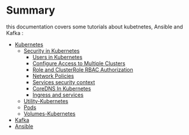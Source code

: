 # Summary​ 
this documentation covers some tutorials about kubetnetes, Ansible and Kafka :
* [Kubernetes]()
    * [Security in Kubernetes](https://github.com/M-AMAIRI/Cloud-and-Devops-Kit/tree/master/Security-Kubernetes)    
        * [Users in Kubernetes](https://github.com/M-AMAIRI/Cloud-and-Devops-Kit/blob/master/Security-Kubernetes/1.%20Users%20in%20Kubernetes.md)    
        * [Configure Access to Multiple Clusters](https://github.com/M-AMAIRI/Cloud-and-Devops-Kit/blob/master/Security-Kubernetes/2.%20Configure%20Access%20to%20Multiple%20Clusters.md)  
        * [Role and ClusterRole RBAC Authorization](https://github.com/M-AMAIRI/Cloud-and-Devops-Kit/blob/master/Security-Kubernetes/3.%20Role%20and%20ClusterRole%20RBAC%20Authorization.md)    
        * [Network Policies](https://github.com/M-AMAIRI/Cloud-and-Devops-Kit/blob/master/Security-Kubernetes/4.%20Network%20Policies.md) 
        * [Services security context](https://github.com/M-AMAIRI/Cloud-and-Devops-Kit/blob/master/Security-Kubernetes/5.%20Services-security%20context%20.md)   
        * [CoreDNS In Kubernetes](https://github.com/M-AMAIRI/Cloud-and-Devops-Kit/blob/master/Security-Kubernetes/6.%20CoreDNS%20In%20Kubernetes.md)    
        * [Ingress and services](https://github.com/M-AMAIRI/Cloud-and-Devops-Kit/blob/master/Security-Kubernetes/7.%20Ingress%20and%20services.md)    
    * [Utility-Kubernetes](https://github.com/M-AMAIRI/Cloud-and-Devops-Kit/blob/master/Utility-Kubernetes/Commands.md)
    * [Pods](https://github.com/M-AMAIRI/Cloud-and-Devops-Kit/blob/master/Pods-yaml-Kubernetes/Pods.md)
    * [Volumes-Kubernetes](https://github.com/M-AMAIRI/Cloud-and-Devops-Kit/blob/master/Volumes-Kubernetes/PV-PVC.md)
* [Kafka]()
* [Ansible]()